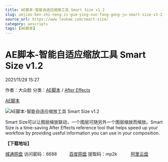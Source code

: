```yaml
---
title: AE脚本-智能自适应缩放工具 Smart Size v1.2
slug: aejiao-ben-zhi-neng-zi-gua-ying-suo-fang-gong-ju-smart-size-v1-2
source_url: https://www.lookae.com/smart-size/
category: aescripts
tags: [AE脚本]
---
```

# AE脚本-智能自适应缩放工具 Smart Size v1.2

2021/11/29 15:27

作者：大众脸
分类：[AE脚本](https://www.lookae.com/after-effects/aescripts/) / [After Effects](https://www.lookae.com/after-effects/)

[AE脚本](https://www.lookae.com/tag/ae%e8%84%9a%e6%9c%ac/)

![AE脚本-智能自适应缩放工具 Smart Size v1.2](https://www.lookae.com/wp-content/uploads/2021/11/Ukramedia-–-Smart-Size.jpg "AE脚本-智能自适应缩放工具 Smart Size v1.2-LookAE.com")

Smart Size可以让图层缩放联动，一个图层可随另外一个图层缩放而缩放。Smart Size is a time-saving After Effects reference tool that helps speed up your workflow by providing useful information you can use in your composition.

**【下载地址】**

[城通网盘](https://url62.ctfile.com/f/680462-522903631-10d6f5) 访问密码：6688          [百度网盘](https://pan.baidu.com/s/1Iu5x742vXumTpPFSU2wGww) 提取码：mp2k           [阿里云盘](https://www.aliyundrive.com/s/144hzWXZaAf)
